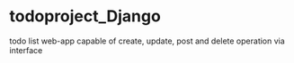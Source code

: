 # todoproject_Django
todo list web-app capable of create, update, post and delete operation via interface
